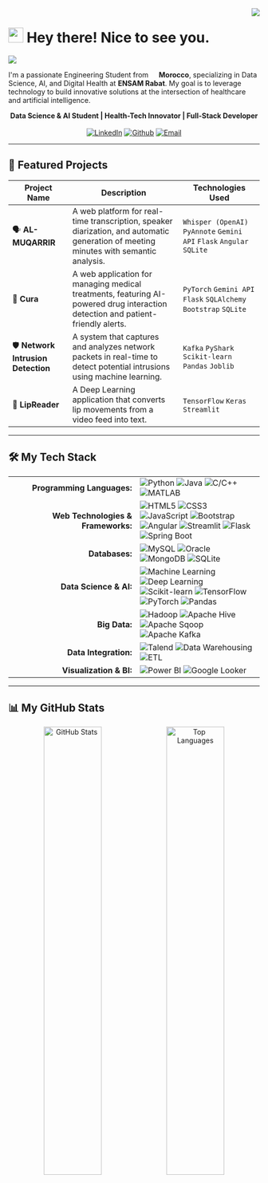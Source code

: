 <img align="right" src="https://visitor-badge.laobi.icu/badge?page_id=ZaaliMohamed123.ZaaliMohamed123" />

<h1>
  <img src="https://emojis.slackmojis.com/emojis/images/1531849430/4246/blob-sunglasses.gif?1531849430" width="30"/> 
  Hey there! Nice to see you.
</h1>

<img src="https://readme-typing-svg.herokuapp.com/?font=Righteous&size=35¢er=true&vCenter=true&width=500&height=70&duration=4000&lines=Hi+There!+👋;+I'm+ZAALI+Mohamed!;" />

<p>
  I'm a passionate Engineering Student from <img src="https://cdn-icons-png.flaticon.com/512/197/197551.png" width="13"/> <b> Morocco</b>, specializing in Data Science, AI, and Digital Health at <b>ENSAM Rabat</b>. My goal is to leverage technology to build innovative solutions at the intersection of healthcare and artificial intelligence.
</p>

<div align="center">
  <b>Data Science & AI Student | Health-Tech Innovator | Full-Stack Developer</b>
</div>

<br>

<div align="center">
    <a href="https://linkedin.com/in/m-zaali" target="_blank"><img alt="LinkedIn" src="https://img.shields.io/badge/linkedin-%230077B5.svg?&style=for-the-badge&logo=linkedin&logoColor=white" /></a>
    <a href="https://github.com/ZaaliMohamed123" target="_blank"><img alt="Github" src="https://img.shields.io/badge/GitHub-181717.svg?&style=for-the-badge&logo=Github&logoColor=white" /></a>
    <a href="mailto:zaali.mohamed3002@gmail.com" target="_blank"><img alt="Email" src="https://img.shields.io/badge/Email-D14836.svg?&style=for-the-badge&logo=gmail&logoColor=white" /></a>
</div>

---

## 🚀 Featured Projects

| Project Name | Description | Technologies Used |
|--------------|-------------|-------------------|
| 🗣️ **AL-MUQARRIR** | A web platform for real-time transcription, speaker diarization, and automatic generation of meeting minutes with semantic analysis. | `Whisper (OpenAI)` `PyAnnote` `Gemini API` `Flask` `Angular` `SQLite` |
| 💊 **Cura** | A web application for managing medical treatments, featuring AI-powered drug interaction detection and patient-friendly alerts. | `PyTorch` `Gemini API` `Flask` `SQLAlchemy` `Bootstrap` `SQLite` |
| 🛡️ **Network Intrusion Detection** | A system that captures and analyzes network packets in real-time to detect potential intrusions using machine learning. | `Kafka` `PyShark` `Scikit-learn` `Pandas` `Joblib` |
| 🧠 **LipReader** | A Deep Learning application that converts lip movements from a video feed into text. | `TensorFlow` `Keras` `Streamlit` |

---

## 🛠️ My Tech Stack

<table>
  <tr>
    <td align="right" width="240px"><b>Programming Languages:</b></td>
    <td>
      <img alt="Python" src="https://img.shields.io/badge/Python-3776AB?style=for-the-badge&logo=python&logoColor=white" />
      <img alt="Java" src="https://img.shields.io/badge/Java-ED8B00?style=for-the-badge&logo=java&logoColor=white" />
      <img alt="C/C++" src="https://img.shields.io/badge/C%2B%2B-00599C?style=for-the-badge&logo=c%2B%2B&logoColor=white" />
      <img alt="MATLAB" src="https://img.shields.io/badge/MATLAB-0076A8?style=for-the-badge&logo=mathworks&logoColor=white" />
    </td>
  </tr>
  <tr>
    <td align="right"><b>Web Technologies & Frameworks:</b></td>
    <td>
      <img alt="HTML5" src="https://img.shields.io/badge/HTML5-E34F26?style=for-the-badge&logo=html5&logoColor=white" />
      <img alt="CSS3" src="https://img.shields.io/badge/CSS3-1572B6?style=for-the-badge&logo=css3&logoColor=white" />
      <img alt="JavaScript" src="https://img.shields.io/badge/JavaScript-F7DF1E?style=for-the-badge&logo=javascript&logoColor=black" />
      <img alt="Bootstrap" src="https://img.shields.io/badge/Bootstrap-7952B3?style=for-the-badge&logo=bootstrap&logoColor=white" />
      <img alt="Angular" src="https://img.shields.io/badge/Angular-DD0031?style=for-the-badge&logo=angular&logoColor=white" />
      <img alt="Streamlit" src="https://img.shields.io/badge/Streamlit-FF4B4B?style=for-the-badge&logo=streamlit&logoColor=white" />
      <img alt="Flask" src="https://img.shields.io/badge/Flask-000000?style=for-the-badge&logo=flask&logoColor=white" />
      <img alt="Spring Boot" src="https://img.shields.io/badge/Spring_Boot-6DB33F?style=for-the-badge&logo=spring-boot&logoColor=white" />
    </td>
  </tr>
  <tr>
    <td align="right"><b>Databases:</b></td>
    <td>
      <img alt="MySQL" src="https://img.shields.io/badge/MySQL-4479A1?style=for-the-badge&logo=mysql&logoColor=white" />
      <img alt="Oracle" src="https://img.shields.io/badge/Oracle-F80000?style=for-the-badge&logo=oracle&logoColor=white" />
      <img alt="MongoDB" src="https://img.shields.io/badge/MongoDB-47A248?style=for-the-badge&logo=mongodb&logoColor=white" />
      <img alt="SQLite" src="https://img.shields.io/badge/SQLite-003B57?style=for-the-badge&logo=sqlite&logoColor=white" />
    </td>
  </tr>
    <tr>
    <td align="right"><b>Data Science & AI:</b></td>
    <td>
      <img alt="Machine Learning" src="https://img.shields.io/badge/Machine_Learning-orange?style=for-the-badge" />
      <img alt="Deep Learning" src="https://img.shields.io/badge/Deep_Learning-red?style=for-the-badge" />
      <img alt="Scikit-learn" src="https://img.shields.io/badge/SciKit_Learn-F7931E?style=for-the-badge&logo=scikit-learn&logoColor=white" />
      <img alt="TensorFlow" src="https://img.shields.io/badge/TensorFlow-FF6F00?style=for-the-badge&logo=tensorflow&logoColor=white" />
      <img alt="PyTorch" src="https://img.shields.io/badge/PyTorch-EE4C2C?style=for-the-badge&logo=pytorch&logoColor=white" />
      <img alt="Pandas" src="https://img.shields.io/badge/Pandas-150458?style=for-the-badge&logo=pandas&logoColor=white" />
    </td>
  </tr>
  <tr>
    <td align="right"><b>Big Data:</b></td>
    <td>
        <img alt="Hadoop" src="https://img.shields.io/badge/Hadoop-66CCFF?style=for-the-badge&logo=apache&logoColor=black" />
        <img alt="Apache Hive" src="https://img.shields.io/badge/Apache_Hive-FDEE21?style=for-the-badge&logo=apache-hive&logoColor=black" />
        <img alt="Apache Sqoop" src="https://img.shields.io/badge/Apache_Sqoop-C92228?style=for-the-badge&logo=apache&logoColor=white" />
        <img alt="Apache Kafka" src="https://img.shields.io/badge/Apache_Kafka-231F20?style=for-the-badge&logo=apache-kafka&logoColor=white" />
    </td>
  </tr>
  <tr>
    <td align="right"><b>Data Integration:</b></td>
    <td>
      <img alt="Talend" src="https://img.shields.io/badge/Talend-FF6D70?style=for-the-badge&logo=talend&logoColor=white" />
      <img alt="Data Warehousing" src="https://img.shields.io/badge/Data_Warehousing-blue?style=for-the-badge" />
      <img alt="ETL" src="https://img.shields.io/badge/ETL-purple?style=for-the-badge" />
    </td>
  </tr>
    <tr>
    <td align="right"><b>Visualization & BI:</b></td>
    <td>
      <img alt="Power BI" src="https://img.shields.io/badge/Power_BI-F2C811?style=for-the-badge&logo=power-bi&logoColor=black" />
      <img alt="Google Looker" src="https://img.shields.io/badge/Google_Looker-4285F4?style=for-the-badge&logo=looker&logoColor=white" />
    </td>
  </tr>
</table>

---

## 📊 My GitHub Stats

<p align="center">
  <img width="48%" src="https://github-readme-stats.vercel.app/api?username=ZaaliMohamed123&show_icons=true&theme=react&hide_border=true&include_all_commits=true&count_private=true" alt="GitHub Stats" />
  <img width="48%" src="https://github-readme-stats.vercel.app/api/top-langs/?username=ZaaliMohamed123&layout=compact&langs_count=8&theme=react&hide_border=true" alt="Top Languages" />
</p>
